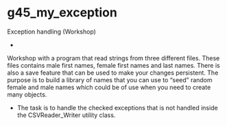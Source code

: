 # g45_my_exception
Exception handling (Workshop)

* 
 
Workshop with a program that read strings from three different files.
These files contains male first names, female first names and last names.
There is also a save feature that can be used to make your changes persistent.
The purpose is to build a library of names that you can use to “seed” random female and male names which could be of use when you need to create many objects.
- The task is to handle the checked exceptions that is not handled inside the CSVReader_Writer utility class.
